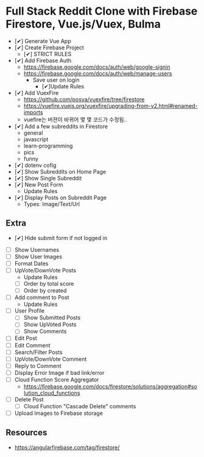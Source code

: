 # Full Stack Reddit Clone with Firebase Firestore, Vue.js/Vuex, Bulma

* [✔] Generate Vue App
* [✔] Create Firebase Project
  * [✔] STRICT RULES
* [✔] Add Firebase Auth
  * https://firebase.google.com/docs/auth/web/google-signin
  * https://firebase.google.com/docs/auth/web/manage-users
    * Save user on login
      * [✔]Update Rules
* [✔] Add VuexFire
  * https://github.com/posva/vuexfire/tree/firestore
  * https://vuefire.vuejs.org/vuexfire/upgrading-from-v2.html#renamed-imports
  * vuefire는 버젼이 바뀌어 몇 몇 코드가 수정됨..
* [✔] Add a few subreddits in Firestore
  * general
  * javascript
  * learn-programming
  * pics
  * funny
* [✔] dotenv cofig
* [✔] Show Subreddits on Home Page
* [✔] Show Single Subreddit
* [✔] New Post Form
  * Update Rules
* [✔] Display Posts on Subreddit Page
  * Types: Image/Text/Url
  
## Extra
* [✔] Hide submit form if not logged in
* [ ] Show Usernames
* [ ] Show User Images
* [ ] Format Dates
* [ ] UpVote/DownVote Posts
  * Update Rules
  * [ ] Order by total score
  * [ ] Order by created
* [ ] Add comment to Post
  * Update Rules
* [ ] User Profile
  * [ ] Show Submitted Posts
  * [ ] Show UpVoted Posts
  * [ ] Show Comments
* [ ] Edit Post
* [ ] Edit Comment
* [ ] Search/Filter Posts
* [ ] UpVote/DownVote Comment
* [ ] Reply to Comment
* [ ] Display Error Image if bad link/error
* [ ] Cloud Function Score Aggregator
  * https://firebase.google.com/docs/firestore/solutions/aggregation#solution_cloud_functions
* [ ] Delete Post
  * [ ] Cloud Function "Cascade Delete" comments
* [ ] Upload Images to Firebase storage

## Resources

* https://angularfirebase.com/tag/firestore/